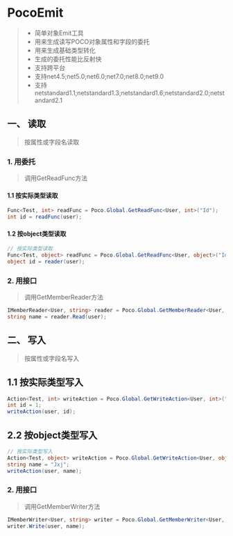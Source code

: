 # PocoEmit
>* 简单对象Emit工具
>* 用来生成读写POCO对象属性和字段的委托
>* 用来生成基础类型转化
>* 生成的委托性能比反射快
>* 支持跨平台
>* 支持net4.5;net5.0;net6.0;net7.0;net8.0;net9.0
>* 支持netstandard1.1;netstandard1.3;netstandard1.6;netstandard2.0;netstandard2.1


## 一、 读取
>按属性或字段名读取

### 1. 用委托
>调用GetReadFunc方法

#### 1.1 按实际类型读取
```csharp
Func<Test, int> readFunc = Poco.Global.GetReadFunc<User, int>("Id");
int id = readFunc(user);
```
#### 1.2 按object类型读取
```csharp
// 按实际类型读取
Func<Test, object> readFunc = Poco.Global.GetReadFunc<User, object>("Id");
object id = reader(user);
```

### 2. 用接口
>调用GetMemberReader方法

```csharp
IMemberReader<User, string> reader = Poco.Global.GetMemberReader<User, string>("Name");
string name = reader.Read(user);
```

## 二、 写入
> 按属性或字段名写入

## 1.1 按实际类型写入
```csharp
Action<Test, int> writeAction = Poco.Global.GetWriteAction<User, int>("Id");
int id = 1;
writeAction(user, id);
```
## 2.2 按object类型写入
```csharp
// 按实际类型写入
Action<Test, object> writeAction = Poco.Global.GetWriteAction<User, object>("Id");
string name = "Jxj";
writeAction(user, name);
```

### 2. 用接口
>调用GetMemberWriter方法

```csharp
IMemberWriter<User, string> writer = Poco.Global.GetMemberWriter<User, string>("Name");
writer.Write(user, name);
```
